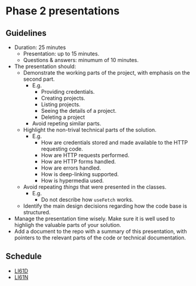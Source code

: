 # Phase 2 presentations

## Guidelines

- Duration: 25 minutes
  - Presentation: up to 15 minutes.
  - Questions & answers: minumum of 10 minutes.
- The presentation should:
  - Demonstrate the working parts of the project, with emphasis on the second part.
    - E.g.
      - Providing credentials.
      - Creating projects.
      - Listing projects.
      - Seeing the details of a project.
      - Deleting a project
    - Avoid repeting similar parts.
  - Highlight the non-trival technical parts of the solution.
    - E.g.
      - How are credentials stored and made available to the HTTP requesting code.
      - How are HTTP requests performed.
      - How are HTTP forms handled.
      - How are errors handled.
      - How is deep-linking supported.
      - How is hypermedia used.
  - Avoid repeating _things_ that were presented in the classes.
    - E.g.
      - Do not describe how `useFetch` works.
  - Identify the main design decisions regarding how the code base is structured.
- Manage the presentation time wisely. Make sure it is well used to highligh the valuable parts of your solution.
- Add a document to the repo with a summary of this presentation, with pointers to the relevant parts of the code or technical documentation.

## Schedule

- [LI61D](https://github.com/isel-leic-daw/2021v-public/wiki/schedule-li61d)
- [LI61N](https://github.com/isel-leic-daw/2021v-public/wiki/schedule-li61n)